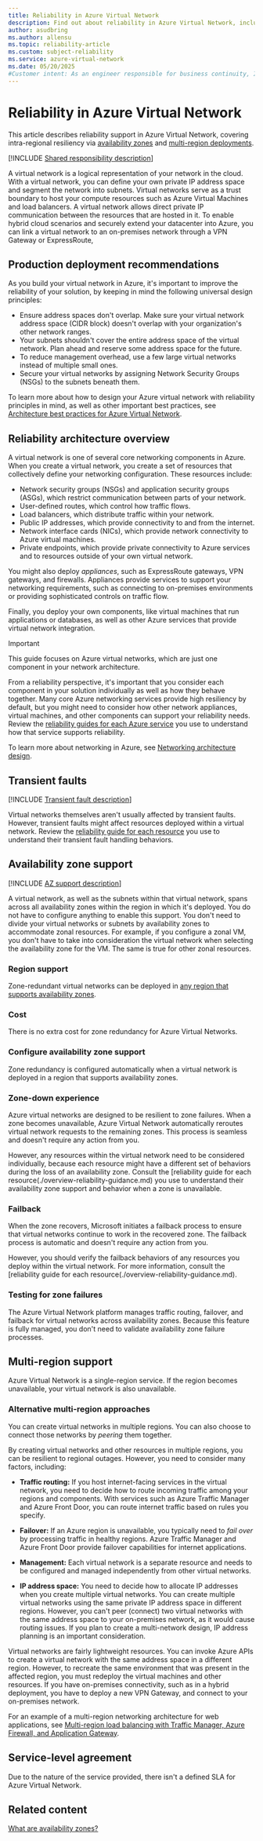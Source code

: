 ```yaml
---
title: Reliability in Azure Virtual Network
description: Find out about reliability in Azure Virtual Network, including availability zones and multi-region deployments.
author: asudbring
ms.author: allensu
ms.topic: reliability-article
ms.custom: subject-reliability
ms.service: azure-virtual-network
ms.date: 05/20/2025
#Customer intent: As an engineer responsible for business continuity, I want to understand who need to understand the details of how Azure Virtual Network works from a reliability perspective and plan disaster recovery strategies in alignment with the exact processes that Azure services follow during different kinds of situations.
---
```


# Reliability in Azure Virtual Network

This article describes reliability support in Azure Virtual Network, covering intra-regional resiliency via [availability zones](#availability-zone-support) and [multi-region deployments](#multi-region-support).

[!INCLUDE [Shared responsibility description](includes/reliability-shared-responsibility-include.md)]

A virtual network is a logical representation of your network in the cloud. With a virtual network, you can define your own private IP address space and segment the network into subnets. Virtual networks serve as a trust boundary to host your compute resources such as Azure Virtual Machines and load balancers. A virtual network allows direct private IP communication between the resources that are hosted in it.  To enable hybrid cloud scenarios and securely extend your datacenter into Azure, you can link a virtual network to an on-premises network through a VPN Gateway or ExpressRoute, 

## Production deployment recommendations

As you build your virtual network in Azure, it's important to improve the reliability of your solution, by keeping in mind the following universal design principles:

- Ensure address spaces don't overlap. Make sure your virtual network address space (CIDR block) doesn't overlap with your organization's other network ranges.
- Your subnets shouldn't cover the entire address space of the virtual network. Plan ahead and reserve some address space for the future.
- To reduce management overhead, use a few large virtual networks instead of multiple small ones.
- Secure your virtual networks by assigning Network Security Groups (NSGs) to the subnets beneath them.

To learn more about how to design your Azure virtual network with reliability principles in mind, as well as other important best practices, see [Architecture best practices for Azure Virtual Network](/azure/well-architected/service-guides/virtual-network).

## Reliability architecture overview

A virtual network is one of several core networking components in Azure. When you create a virtual network, you create a set of resources that collectively define your networking configuration. These resources include:

- Network security groups (NSGs) and application security groups (ASGs), which restrict communication between parts of your network.
- User-defined routes, which control how traffic flows.
- Load balancers, which distribute traffic within your network.
- Public IP addresses, which provide connectivity to and from the internet.
- Network interface cards (NICs), which provide network connectivity to Azure virtual machines.
- Private endpoints, which provide private connectivity to Azure services and to resources outside of your own virtual network.

You might also deploy *appliances*, such as ExpressRoute gateways, VPN gateways, and firewalls. Appliances provide services to support your networking requirements, such as connecting to on-premises environments or providing sophisticated controls on traffic flow.

Finally, you deploy your own components, like virtual machines that run applications or databases, as well as other Azure services that provide virtual network integration.

> [!IMPORTANT]
> This guide focuses on Azure virtual networks, which are just one component in your network architecture.
>
> From a reliability perspective, it's important that you consider each component in your solution individually as well as how they behave together. Many core Azure networking services provide high resiliency by default, but you might need to consider how other network appliances, virtual machines, and other components can support your reliability needs. Review the [reliability guides for each Azure service](./overview-reliability-guidance.md) you use to understand how that service supports reliability.

To learn more about networking in Azure, see [Networking architecture design](/azure/architecture/networking/).

## Transient faults

[!INCLUDE [Transient fault description](includes/reliability-transient-fault-description-include.md)]

Virtual networks themselves aren't usually affected by transient faults. However, transient faults might affect resources deployed within a virtual network. Review the [reliability guide for each resource](./overview-reliability-guidance.md) you use to understand their transient fault handling behaviors.

## Availability zone support

[!INCLUDE [AZ support description](includes/reliability-availability-zone-description-include.md)]

A virtual network, as well as the subnets within that virtual network, spans across all availability zones within the region in which it's deployed. You do not have to configure anything to enable this support.
You don't need to divide your virtual networks or subnets by availability zones to accommodate zonal resources. For example, if you configure a zonal VM, you don't have to take into consideration the virtual network when selecting the availability zone for the VM. The same is true for other zonal resources.

### Region support

Zone-redundant virtual networks can be deployed in [any region that supports availability zones](./regions-list.md).

### Cost

There is no extra cost for zone redundancy for Azure Virtual Networks.

### Configure availability zone support

Zone redundancy is configured automatically when a virtual network is deployed in a region that supports availability zones.

### Zone-down experience

Azure virtual networks are designed to be resilient to zone failures. When a zone becomes unavailable, Azure Virtual Network automatically reroutes virtual network requests to the remaining zones. This process is seamless and doesn't require any action from you.

However, any resources within the virtual network need to be considered individually, because each resource might have a different set of behaviors during the loss of an availability zone. Consult the [reliability guide for each resource(./overview-reliability-guidance.md) you use to understand their availability zone support and behavior when a zone is unavailable.

### Failback

When the zone recovers, Microsoft initiates a failback process to ensure that virtual networks continue to work in the recovered zone. The failback process is automatic and doesn't require any action from you.

However, you should verify the failback behaviors of any resources you deploy within the virtual network. For more information, consult the [reliability guide for each resource(./overview-reliability-guidance.md).

### Testing for zone failures

The Azure Virtual Network platform manages traffic routing, failover, and failback for virtual networks across availability zones.  Because this feature is fully managed, you don't need to validate availability zone failure processes.

## Multi-region support

Azure Virtual Network is a single-region service. If the region becomes unavailable, your virtual network is also unavailable.

### Alternative multi-region approaches

You can create virtual networks in multiple regions. You can also choose to connect those networks by *peering* them together.

By creating virtual networks and other resources in multiple regions, you can be resilient to regional outages. However, you need to consider many factors, including:

- **Traffic routing:** If you host internet-facing services in the virtual network, you need to decide how to route incoming traffic among your regions and components. With services such as Azure Traffic Manager and Azure Front Door, you can route internet traffic based on rules you specify.

- **Failover:** If an Azure region is unavailable, you typically need to *fail over* by processing traffic in healthy regions. Azure Traffic Manager and Azure Front Door provide failover capabilities for internet applications.      

- **Management:** Each virtual network is a separate resource and needs to be configured and managed independently from other virtual networks.

- **IP address space:** You need to decide how to allocate IP addresses when you create multiple virtual networks. You can create multiple virtual networks using the same private IP address space in different regions. However, you can't peer (connect) two virtual networks with the same address space to your on-premises network, as it would cause routing issues. If you plan to create a multi-network design, IP address planning is an important consideration.

Virtual networks are fairly lightweight resources. You can invoke Azure APIs to create a virtual network with the same address space in a different region. However, to recreate the same environment that was present in the affected region, you must redeploy the virtual machines and other resources. If you have on-premises connectivity, such as in a hybrid deployment, you have to deploy a new VPN Gateway, and connect to your on-premises network.

For an example of a multi-region networking architecture for web applications, see [Multi-region load balancing with Traffic Manager, Azure Firewall, and Application Gateway](/azure/architecture/high-availability/reference-architecture-traffic-manager-application-gateway).

## Service-level agreement

Due to the nature of the service provided, there isn't a defined SLA for Azure Virtual Network.

## Related content

[What are availability zones?](/azure/reliability/availability-zones-overview)
